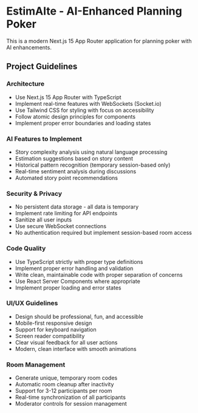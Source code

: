 <!-- Use this file to provide workspace-specific custom instructions to Copilot. For more details, visit https://code.visualstudio.com/docs/copilot/copilot-customization#_use-a-githubcopilotinstructionsmd-file -->

# EstimAIte - AI-Enhanced Planning Poker

This is a modern Next.js 15 App Router application for planning poker with AI enhancements.

## Project Guidelines

### Architecture
- Use Next.js 15 App Router with TypeScript
- Implement real-time features with WebSockets (Socket.io)
- Use Tailwind CSS for styling with focus on accessibility
- Follow atomic design principles for components
- Implement proper error boundaries and loading states

### AI Features to Implement
- Story complexity analysis using natural language processing
- Estimation suggestions based on story content
- Historical pattern recognition (temporary session-based only)
- Real-time sentiment analysis during discussions
- Automated story point recommendations

### Security & Privacy
- No persistent data storage - all data is temporary
- Implement rate limiting for API endpoints
- Sanitize all user inputs
- Use secure WebSocket connections
- No authentication required but implement session-based room access

### Code Quality
- Use TypeScript strictly with proper type definitions
- Implement proper error handling and validation
- Write clean, maintainable code with proper separation of concerns
- Use React Server Components where appropriate
- Implement proper loading and error states

### UI/UX Guidelines
- Design should be professional, fun, and accessible
- Mobile-first responsive design
- Support for keyboard navigation
- Screen reader compatibility
- Clear visual feedback for all user actions
- Modern, clean interface with smooth animations

### Room Management
- Generate unique, temporary room codes
- Automatic room cleanup after inactivity
- Support for 3-12 participants per room
- Real-time synchronization of all participants
- Moderator controls for session management
